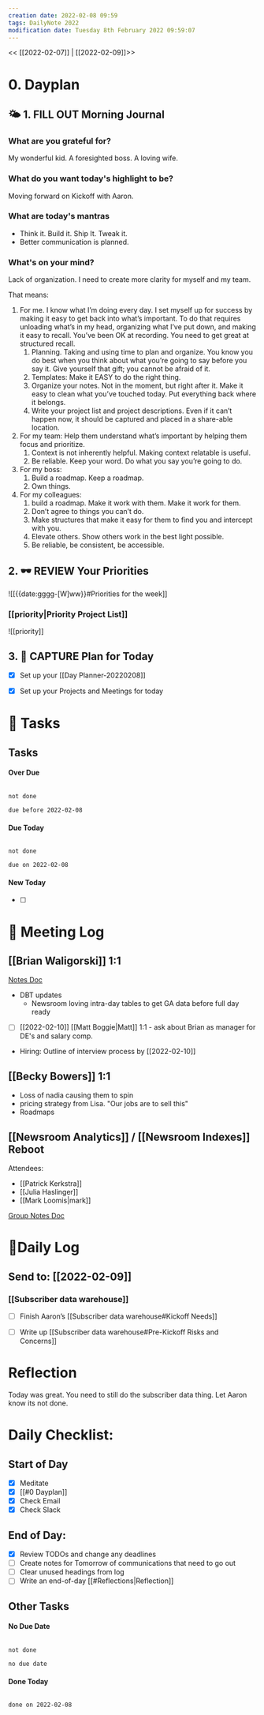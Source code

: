 ```yaml
---
creation date: 2022-02-08 09:59
tags: DailyNote 2022
modification date: Tuesday 8th February 2022 09:59:07
---
```


<< [[2022-02-07]] | [[2022-02-09]]>>
# 0. Dayplan 
## 🌤 1. **FILL OUT** Morning Journal
### What are you grateful for?
My wonderful kid. A foresighted boss. A loving wife.

### What do you want today's highlight to be?
Moving forward on Kickoff with Aaron.

### What are today's mantras
- Think it. Build it. Ship It. Tweak it.
- Better communication is planned.

### What's on your mind?
Lack of organization. I need to create more clarity for myself and my team.

That means:
1. For me. I know what I’m doing every day. I set myself up for success by making it easy to get back into what’s important. To do that requires unloading what’s in my head, organizing what I’ve put down, and making it easy to recall. You’ve been OK at recording. You need to get great at structured recall.
	1. Planning. Taking and using time to plan and organize. You know you do best when you think about what you’re going to say before you say it. Give yourself that gift; you cannot be afraid of it.
	2. Templates: Make it EASY to do the right thing.
	3. Organize your notes. Not in the moment, but right after it. Make it easy to clean what you’ve touched today. Put everything back where it belongs.
	4. Write your project list and project descriptions. Even if it can’t happen now, it should be captured and placed in a share-able location.
2. For my team: Help them understand what’s important by helping them focus and prioritize.
	1. Context is not inherently helpful. Making context relatable is useful.
	2. Be reliable. Keep your word. Do what you say you’re going to do.
3. For my boss:
	1. Build a roadmap. Keep a roadmap.
	2. Own things.
4. For my colleagues:
	1. build a roadmap. Make it work with them. Make it work for them.
	2. Don’t agree to things you can’t do.
	3. Make structures that make it easy for them to find you and intercept with you.
	4. Elevate others. Show others work in the best light possible.
	5. Be reliable, be consistent, be accessible.

## 2. 🕶 **REVIEW** Your Priorities
![[{{date:gggg-[W]ww}}#Priorities for the week]]
### [[priority|Priority Project List]] 
![[priority]]

## 3. 📆 **CAPTURE** Plan for Today

- [x] Set up your [[Day Planner-20220208]]
- [x] Set up your Projects and Meetings for today


# 📝 Tasks
## Tasks

#### Over Due

```tasks

not done

due before 2022-02-08

```

#### Due Today

```tasks

not done

due on 2022-02-08

```

#### New Today

- [ ]

# 📰 Meeting Log
## [[Brian Waligorski]] 1:1
[Notes Doc](https://docs.google.com/document/d/1VLSF_MlqCmRK5eCEXow065F8UBKQGERIuw92__jS6dY/edit#heading=h.mkyhwirebp7l)
- DBT updates
	- Newsroom loving intra-day tables to get GA data before full day ready
- [ ] [[2022-02-10]] [[Matt Boggie|Matt]] 1:1 - ask about Brian as manager for DE's and salary comp.
- Hiring: Outline of interview process by [[2022-02-10]]

## [[Becky Bowers]] 1:1
- Loss of nadia causing them to spin
- pricing strategy from Lisa. "Our jobs are to sell this"
- Roadmaps

## [[Newsroom Analytics]] / [[Newsroom Indexes]] Reboot
Attendees:
- [[Patrick Kerkstra]]
- [[Julia Haslinger]]
- [[Mark Loomis|mark]]

[Group Notes Doc](https://docs.google.com/document/d/1Ep24_bu7PTn3U8YFBCYjg4y4aqnXoq2tJ8pBpZiOgRQ/edit#)


# 📓Daily Log
## Send to: [[2022-02-09]]
### [[Subscriber data warehouse]]
- [ ] Finish Aaron’s [[Subscriber data warehouse#Kickoff Needs]]
- [ ] Write up [[Subscriber data warehouse#Pre-Kickoff Risks and Concerns]]



# Reflection
Today was great. You need to still do the subscriber data thing. Let Aaron know its not done. 
# Daily Checklist:
## Start of Day
- [x] Meditate
- [x] [[#0 Dayplan]]
- [x] Check Email
- [x] Check Slack

## End of Day:
- [x] Review TODOs and change any deadlines
- [ ] Create notes for Tomorrow of communications that need to go out
- [ ] Clear unused headings from log
- [ ] Write an end-of-day [[#Reflections|Reflection]]

## Other Tasks

#### No Due Date

```tasks

not done

no due date

```

#### Done Today

```tasks

done on 2022-02-08

```



